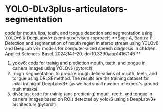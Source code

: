 # YOLO-DLv3plus-articulators-segmentation

code for mouth, lips, teeth, and tongue detection and segmentation using YOLOv6 & DeepLabv3+ (semi-supervised approach) 
**Sage A, Badura P. Detection and segmentation of mouth region in stereo stream using YOLOv6 and DeepLab v3+ models for computer-aided speech diagnosis in children. Applied Sciences-Basel. 2024;14:1–20. doi:10.3390/app14167146
**

1) yolov6: code for trainig and prediction mouth, teeth, and tongue in camera images using YOLOv6 (pytorch) 
2) rough_segmentation: to prepare rough delineations of mouth, teeth, and tongue using DRLSE method. The results are the training dataset for inital trainig of DeepLabv3+ (as we had small number of expert's ground truth masks).
3) dlv3plus: code for trainig (and predicting) mouth, teeth, and tongue in camera images based on ROIs detected by yolov6 using a DeepLabv3+ architecture (pytorch)
